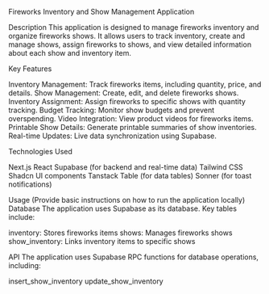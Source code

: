 Fireworks Inventory and Show Management Application

Description
This application is designed to manage fireworks inventory and organize fireworks shows. It allows users to track inventory, create and manage shows, assign fireworks to shows, and view detailed information about each show and inventory item.

Key Features

Inventory Management: Track fireworks items, including quantity, price, and details.
Show Management: Create, edit, and delete fireworks shows.
Inventory Assignment: Assign fireworks to specific shows with quantity tracking.
Budget Tracking: Monitor show budgets and prevent overspending.
Video Integration: View product videos for fireworks items.
Printable Show Details: Generate printable summaries of show inventories.
Real-time Updates: Live data synchronization using Supabase.

Technologies Used

Next.js
React
Supabase (for backend and real-time data)
Tailwind CSS
Shadcn UI components
Tanstack Table (for data tables)
Sonner (for toast notifications)

Usage
(Provide basic instructions on how to run the application locally)
Database
The application uses Supabase as its database. Key tables include:

inventory: Stores fireworks items
shows: Manages fireworks shows
show_inventory: Links inventory items to specific shows

API
The application uses Supabase RPC functions for database operations, including:

insert_show_inventory
update_show_inventory
